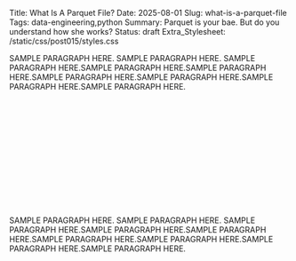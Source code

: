 Title: What Is A Parquet File?
Date: 2025-08-01
Slug: what-is-a-parquet-file
Tags: data-engineering,python
Summary: Parquet is your bae. But do you understand how she works?
Status: draft
Extra_Stylesheet: /static/css/post015/styles.css

SAMPLE PARAGRAPH HERE. SAMPLE PARAGRAPH HERE. SAMPLE PARAGRAPH HERE.SAMPLE PARAGRAPH HERE.SAMPLE PARAGRAPH HERE.SAMPLE PARAGRAPH HERE.SAMPLE PARAGRAPH HERE.SAMPLE PARAGRAPH HERE.SAMPLE PARAGRAPH HERE.

<div class="w-full aspect-[2/1]">
<svg id="viz-column" class="w-full h-full" viewBox="0 0 900 350" preserveAspectRatio="xMidYMid meet"></svg>
</div>

SAMPLE PARAGRAPH HERE. SAMPLE PARAGRAPH HERE. SAMPLE PARAGRAPH HERE.SAMPLE PARAGRAPH HERE.SAMPLE PARAGRAPH HERE.SAMPLE PARAGRAPH HERE.SAMPLE PARAGRAPH HERE.SAMPLE PARAGRAPH HERE.SAMPLE PARAGRAPH HERE.

<script src="https://d3js.org/d3.v7.min.js"></script>
<script src="/static/js/post015/d3_column_storage.js"></script>
